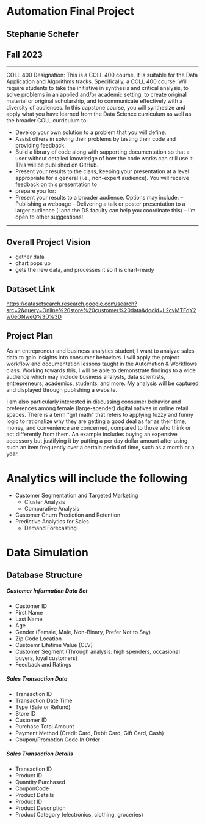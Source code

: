 # Automation Final Project
## Stephanie Schefer
## Fall 2023

---------------------
COLL 400 Designation:
This is a COLL 400 course. It is suitable for the Data Application and Algorithms tracks. Specifically, a COLL 400 course:
Will require students to take the initiative in synthesis and critical analysis, to solve
problems in an applied and/or academic setting, to create original material or original scholarship, and to communicate effectively with a diversity of audiences.
In this capstone course, you will synthesize and apply what you have learned from the Data
Science curriculum as well as the broader COLL curriculum to:
  - Develop your own solution to a problem that you will define.
  - Assist others in solving their problems by testing their code and providing feedback.
  - Build a library of code along with supporting documentation so that a user without
  detailed knowledge of how the code works can still use it. This will be published on
  GitHub.
  - Present your results to the class, keeping your presentation at a level appropriate for a general (i.e., non-expert audience). You will receive feedback on this presentation to
  - prepare you for:
  - Present your results to a broader audience. Options may include:
    – Publishing a webpage
    – Delivering a talk or poster presentation to a larger audience (I and the DS faculty
    can help you coordinate this)
    – I’m open to other suggestions!
---------------------


## Overall Project Vision

- gather data
- chart pops up
- gets the new data, and processes it so it is chart-ready

## Dataset Link
https://datasetsearch.research.google.com/search?src=2&query=Online%20store%20customer%20data&docid=L2cvMTFqY2w0eGNweQ%3D%3D

## Project Plan
  As an entrepreneur and business analytics student, I want to analyze sales data to gain insights into consumer behaviors. I will apply the project workflow and documentation lessons taught in the Automation & Workflows class. Working towards this, I will be able to demonstrate findings to a wide audience which may include business analysts, data scientists, entrepreneurs, academics, students, and more. My analysis will be captured and displayed through publishing a website.

  I am also particularly interested in discussing consumer behavior and preferences among female (large-spender) digital natives in online retail spaces. There is a term "girl math" that refers to applying fuzzy and funny logic to rationalize why they are getting a good deal as far as their time, money, and convenience are concerned, compared to those who think or act differently from them. An example includes buying an expensive accessory but justifying it by putting a per day dollar amount after using such an item frequently over a certain period of time, such as a month or a year. 

# Analytics will include the following

- Customer Segmentation and Targeted Marketing
    - Cluster Analysis
    - Comparative Analysis
- Customer Churn Prediction and Retention
- Predictive Analytics for Sales
    - Demand Forecasting
 
# Data Simulation
## Database Structure
##### Customer Information Data Set
- Customer ID
- First Name
- Last Name
- Age
- Gender (Female, Male, Non-Binary, Prefer Not to Say)
- Zip Code Location
- Custoemr Lifetime Value (CLV)
- Customer Segment (Through analysis: high spenders, occasional buyers, loyal customers)
- Feedback and Ratings

##### Sales Transaction Data
- Transaction ID
- Transaction Date Time
- Type (Sale or Refund)
- Store ID
- Customer ID
- Purchase Total Amount
- Payment Method (Credit Card, Debit Card, Gift Card, Cash)
- Coupon/Promotion Code In Order

##### Sales Transaction Details
- Transaction ID
- Product ID
- Quantity Purchased
- CouponCode
- Product Details
- Product ID
- Product Description
- Product Category (electronics, clothing, groceries)


